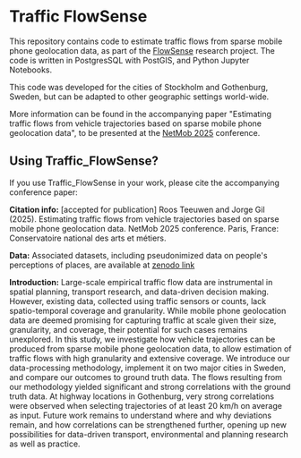 # Traffic FlowSense
This repository contains code to estimate traffic flows from sparse mobile phone geolocation data, as part of the [FlowSense](https://research.chalmers.se/en/project/11639) research project. The code is written in PostgresSQL with PostGIS, and Python Jupyter Notebooks.

This code was developed for the cities of Stockholm and Gothenburg, Sweden, but can be adapted to other geographic settings world-wide.

More information can be found in the accompanying paper "Estimating traffic flows from vehicle trajectories based on sparse mobile phone geolocation data", to be presented at the [NetMob 2025](https://netmob.org/www25/) conference. 

## Using Traffic_FlowSense?

If you use Traffic_FlowSense in your work, please cite the accompanying conference paper:

**Citation info:** [accepted for publication] Roos Teeuwen and Jorge Gil (2025). Estimating traffic flows from vehicle trajectories based on sparse mobile phone geolocation data. NetMob 2025 conference. Paris, France: Conservatoire national des arts et métiers.

**Data:** Associated datasets, including pseudonimized data on people's perceptions of places, are available at [zenodo link](https://zenodo.org/)

**Introduction:** Large-scale empirical traffic flow data are instrumental in spatial planning, transport research, and data-driven decision making. However, existing data, collected using traffic sensors or counts, lack spatio-temporal coverage and granularity. While mobile phone geolocation data are deemed promising for capturing traffic at scale given their size, granularity, and coverage, their potential for such cases remains unexplored. In this study, we investigate how vehicle trajectories can be produced from sparse mobile phone geolocation data, to allow estimation of traffic flows with high granularity and extensive coverage. We introduce our data-processing methodology, implement it on two major cities in Sweden, and compare our outcomes to ground truth data. The flows resulting from our methodology yielded significant and strong correlations with the ground truth data. At highway locations in Gothenburg, very strong correlations were observed when selecting trajectories of at least 20 km/h on average as input. Future work remains to understand where and why deviations remain, and how correlations can be strengthened further, opening up new possibilities for data-driven transport, environmental and planning research as well as practice.
